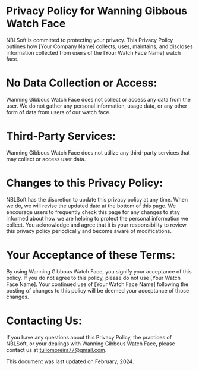# Privacy Policy for Wanning Gibbous Watch Face

NBLSoft is committed to protecting your privacy. This Privacy Policy outlines how [Your Company Name] collects, uses, maintains, and discloses information collected from users of the [Your Watch Face Name] watch face.

# No Data Collection or Access:

Wanning Gibbous Watch Face does not collect or access any data from the user. We do not gather any personal information, usage data, or any other form of data from users of our watch face.

# Third-Party Services:

Wanning Gibbous Watch Face does not utilize any third-party services that may collect or access user data.

# Changes to this Privacy Policy:

NBLSoft has the discretion to update this privacy policy at any time. When we do, we will revise the updated date at the bottom of this page. We encourage users to frequently check this page for any changes to stay informed about how we are helping to protect the personal information we collect. You acknowledge and agree that it is your responsibility to review this privacy policy periodically and become aware of modifications.

# Your Acceptance of these Terms:

By using Wanning Gibbous Watch Face, you signify your acceptance of this policy. If you do not agree to this policy, please do not use [Your Watch Face Name]. Your continued use of [Your Watch Face Name] following the posting of changes to this policy will be deemed your acceptance of those changes.

# Contacting Us:

If you have any questions about this Privacy Policy, the practices of NBLSoft, or your dealings with Wanning Gibbous Watch Face, please contact us at tuliomoreira77@gmail.com.

This document was last updated on February, 2024.
